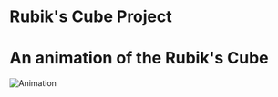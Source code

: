 # Rubik's Cube Project

# An animation of the Rubik's Cube
![Animation](https://user-images.githubusercontent.com/105824823/224584723-18f7faa4-f886-4e1b-b270-a9ebac069f27.gif)
